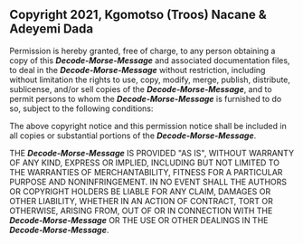## Copyright 2021, Kgomotso (Troos) Nacane & Adeyemi Dada

Permission is hereby granted, free of charge, to any person obtaining a copy of this ***Decode-Morse-Message*** and associated documentation files, to deal in the ***Decode-Morse-Message*** without restriction, including without limitation the rights to use, copy, modify, merge, publish, distribute, sublicense, and/or sell copies of the ***Decode-Morse-Message***, and to permit persons to whom the ***Decode-Morse-Message*** is furnished to do so, subject to the following conditions:

The above copyright notice and this permission notice shall be included in all copies or substantial portions of the ***Decode-Morse-Message***.

THE ***Decode-Morse-Message*** IS PROVIDED "AS IS", WITHOUT WARRANTY OF ANY KIND, EXPRESS OR IMPLIED, INCLUDING BUT NOT LIMITED TO THE WARRANTIES OF MERCHANTABILITY, FITNESS FOR A PARTICULAR PURPOSE AND NONINFRINGEMENT. IN NO EVENT SHALL THE AUTHORS OR COPYRIGHT HOLDERS BE LIABLE FOR ANY CLAIM, DAMAGES OR OTHER LIABILITY, WHETHER IN AN ACTION OF CONTRACT, TORT OR OTHERWISE, ARISING FROM, OUT OF OR IN CONNECTION WITH THE ***Decode-Morse-Message*** OR THE USE OR OTHER DEALINGS IN THE ***Decode-Morse-Message***.
